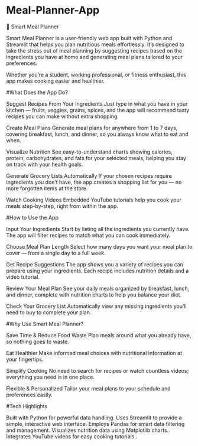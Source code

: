 # Meal-Planner-App
🥗 Smart Meal Planner

Smart Meal Planner is a user-friendly web app built with Python and Streamlit that helps you plan nutritious meals effortlessly. It’s designed to take the stress out of meal planning by suggesting recipes based on the ingredients you have at home and generating meal plans tailored to your preferences.

Whether you’re a student, working professional, or fitness enthusiast, this app makes cooking easier and healthier.

#What Does the App Do?

Suggest Recipes From Your Ingredients Just type in what you have in your kitchen — fruits, veggies, grains, spices, and the app will recommend tasty recipes you can make without extra shopping.

Create Meal Plans Generate meal plans for anywhere from 1 to 7 days, covering breakfast, lunch, and dinner, so you always know what to eat and when.

Visualize Nutrition See easy-to-understand charts showing calories, protein, carbohydrates, and fats for your selected meals, helping you stay on track with your health goals.

Generate Grocery Lists Automatically If your chosen recipes require ingredients you don’t have, the app creates a shopping list for you — no more forgotten items at the store.

Watch Cooking Videos Embedded YouTube tutorials help you cook your meals step-by-step, right from within the app.

#How to Use the App

Input Your Ingredients Start by listing all the ingredients you currently have. The app will filter recipes to match what you can cook immediately.

Choose Meal Plan Length Select how many days you want your meal plan to cover — from a single day to a full week.

Get Recipe Suggestions The app shows you a variety of recipes you can prepare using your ingredients. Each recipe includes nutrition details and a video tutorial.

Review Your Meal Plan See your daily meals organized by breakfast, lunch, and dinner, complete with nutrition charts to help you balance your diet.

Check Your Grocery List Automatically view any missing ingredients you’ll need to buy to complete your plan.

#Why Use Smart Meal Planner?

Save Time & Reduce Food Waste Plan meals around what you already have, so nothing goes to waste.

Eat Healthier Make informed meal choices with nutritional information at your fingertips.

Simplify Cooking No need to search for recipes or watch countless videos; everything you need is in one place.

Flexible & Personalized Tailor your meal plans to your schedule and preferences easily.

#Tech Highlights

Built with Python for powerful data handling.
Uses Streamlit to provide a simple, interactive web interface.
Employs Pandas for smart data filtering and management.
Visualizes nutrition data using Matplotlib charts.
Integrates YouTube videos for easy cooking tutorials.
